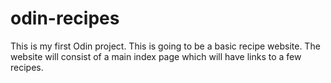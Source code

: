 # odin-recipes
This is my first Odin project. This is going to be a basic recipe website. The website will consist of a main index page which will have links to a few recipes.
